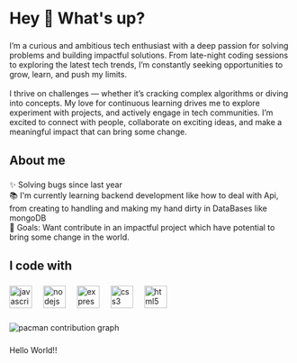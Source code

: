 <h1 align="left">Hey 👋 What's up?</h1>

###

<p align="left">I’m a curious and ambitious tech enthusiast with a deep passion for solving problems and building impactful solutions. From late-night coding sessions to exploring the latest tech trends, I’m constantly seeking opportunities to grow, learn, and push my limits.<br><br>I thrive on challenges — whether it’s cracking complex algorithms or diving into concepts. My love for continuous learning drives me to explore experiment with projects, and actively engage in tech communities. I’m excited to connect with people, collaborate on exciting ideas, and make a meaningful impact that can bring some change.</p>

###

<h2 align="left">About me</h2>

###

<p align="left">✨ Solving bugs since last year <br>📚 I'm currently learning backend development like how to deal with Api, from creating to handling and making my hand dirty in DataBases like mongoDB  <br>🎯 Goals: Want contribute in an impactful project which have potential to bring some change in the world.</p>

###

<h2 align="left">I code with</h2>

###

<div align="left">
  <img src="https://cdn.jsdelivr.net/gh/devicons/devicon/icons/javascript/javascript-original.svg" height="40" alt="javascript logo"  />
  <img width="12" />
  <img src="https://cdn.jsdelivr.net/gh/devicons/devicon/icons/nodejs/nodejs-original.svg" height="40" alt="nodejs logo"  />
  <img width="12" />
  <img src="https://skillicons.dev/icons?i=express" height="40" alt="express logo"  />
  <img width="12" />
  <img src="https://skillicons.dev/icons?i=css" height="40" alt="css3 logo"  />
  <img width="12" />
  <img src="https://cdn.jsdelivr.net/gh/devicons/devicon/icons/html5/html5-original.svg" height="40" alt="html5 logo"  />
</div>

###

<picture>
  <source media="(prefers-color-scheme: dark)" srcset="https://raw.githubusercontent.com/1ankit0/1ankit0/output/pacman-contribution-graph-dark.svg">
  <source media="(prefers-color-scheme: light)" srcset="https://raw.githubusercontent.com/1ankit0/1ankit0/output/pacman-contribution-graph.svg">
  <img alt="pacman contribution graph" src="https://raw.githubusercontent.com/1ankit0/1ankit0/output/pacman-contribution-graph.svg">
</picture>

###

<p align="left">Hello World!!</p>

###
